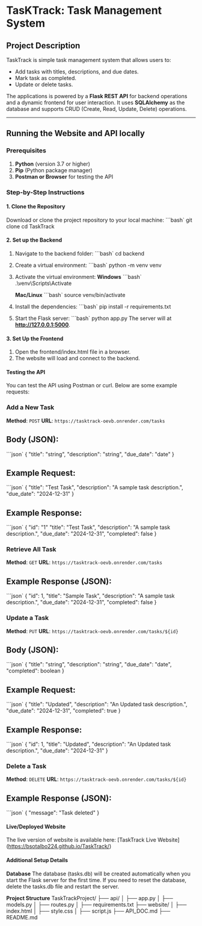 # TasKTrack: Task Management System

## Project Description
TaskTrack is simple task management system that allows users to:
- Add tasks with titles, descriptions, and due dates.
- Mark task as completed.
- Update or delete tasks.

The applications is powered by a **Flask REST API** for backend operations and a dynamic frontend for user interaction. It uses **SQLAlchemy** as the database and supports CRUD (Create, Read, Update, Delete) operations.


---


## Running the Website and API locally


### Prerequisites
1. **Python** (version 3.7 or higher)
2. **Pip** (Python package manager)
3. **Postman or Browser** for testing the API


### Step-by-Step Instructions
#### 1. Clone the Repository
Download or clone the project repository to your local machine:
```bash`
git clone <repository-link>
cd TaskTrack

#### 2. Set up the Backend
 1. Navigate to the backend folder:
    ```bash`
        cd backend
 
 2. Create a virtual environment:
    ```bash`
        python -m venv venv
 3. Activate the virtual environment:
    **Windows**
    ```bash`
    .\venv\Scripts\Activate

    **Mac/Linux**
    ```bash`
    source venv/bin/activate
 4. Install the dependencies:
    ```bash`
    pip install -r requirements.txt
 5. Start the Flask server:
    ```bash`
    python app.py
The server will at **http://127.0.0.1:5000**.


#### 3. Set Up the Frontend
1. Open the frontend/index.html file in a browser.
2. The website will load and connect to the backend.

#### Testing the API
You can test the API using Postman or curl. Below are some example requests:

### Add a New Task
**Method**: `POST`
**URL**: `https://tasktrack-oevb.onrender.com/tasks`
## Body (JSON):
```json`
{
  "title": "string",
  "description": "string",
  "due_date": "date"
}

## Example Request:
```json`
{
  "title": "Test Task",
  "description": "A sample task description.",
  "due_date": "2024-12-31"
}

## Example Response:
```json`
{
  "id": "1"
  "title": "Test Task",
  "description": "A sample task description.",
  "due_date": "2024-12-31",
  "completed": false
}

### Retrieve All Task
**Method**: `GET`
**URL**: `https://tasktrack-oevb.onrender.com/tasks`
## Example Response (JSON):
```json`
{
  "id": 1,
  "title": "Sample Task",
  "description": "A sample task description.",
  "due_date": "2024-12-31",
  "completed": false
}
### Update a Task 
**Method**: `PUT`
**URL**: `https://tasktrack-oevb.onrender.com/tasks/${id}`
## Body (JSON):
```json`
{
  "title": "string",
  "description": "string",
  "due_date": "date",
  "completed": boolean
}

## Example Request:
```json`
{
  "title": "Updated",
  "description": "An Updated task description.",
  "due_date": "2024-12-31",
  "completed": true
}

## Example Response:
```json`
{
  "id": 1,
  "title": "Updated",
  "description": "An Updated task description.",
  "due_date": "2024-12-31"
}

### Delete a Task
**Method**: `DELETE`
**URL**: `https://tasktrack-oevb.onrender.com/tasks/${id}`
## Example Response (JSON):
```json`
{
    "message": "Task deleted"
}

#### Live/Deployed Website
The live version of website is available here: [TaskTrack Live Website] (https://bsotalbo224.github.io/TaskTrack/)

#### Additional Setup Details
**Database**
The database (tasks.db) will be created automatically when you start the Flask server for the first time. If you need to reset the database, delete the tasks.db file and restart the server.

**Project Structure**
TaskTrackProject/
├── api/
│   ├── app.py
│   ├── models.py
│   ├── routes.py
│   ├── requirements.txt
├── website/
│   ├── index.html
│   ├── style.css
│   ├── script.js
├── API_DOC.md
├── README.md
